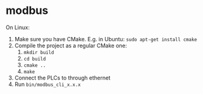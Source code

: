 # modbus

On Linux:

1. Make sure you have CMake. E.g. in Ubuntu: `sudo apt-get install cmake`
2. Compile the project as a regular CMake one:
   1. `mkdir build`
   2. `cd build`
   3. `cmake ..`
   4. `make`
3. Connect the PLCs to through ethernet
4. Run `bin/modbus_cli_x.x.x`
